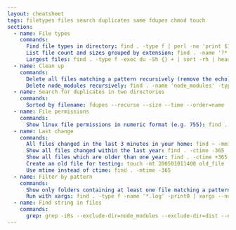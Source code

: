 ```yaml
---
layout: cheatsheet
tags: filetypes files search duplicates same fdupes chmod touch
section:
  - name: File types
    commands:
      Find file types in directory: find . -type f | perl -ne 'print $1 if m/\.([^.\/]+)$/' | sort -ub
      List file count and sizes grouped by extension: find . -name '?*.*' -type f -print0 | perl -0ne 'if (@s = stat$_){ ($ext = $_) =~ s/.*\.//s; $s{$ext} += $s[12]; $n{$ext}++; } END { for (sort{$s{$a} <=> $s{$b}} keys %s) { printf "%15d %6d %s\n",  $s{$_}<<9, $n{$_}, $_; } }' | numfmt --to=iec-i --suffix=B
      Largest files: find . -type f -exec du -Sh {} + | sort -rh | head -n 10
  - name: Clean up
    commands:
      Delete all files matching a pattern recursively (remove the echo): find . -type f -name '*.log' -print0 | xargs --null [--max-args=1] echo rm --verbose
      Delete node_modules recursively: find . -name 'node_modules' -type d -prune -exec rm -rf '{}' +
  - name: Search for duplicates in two directories
    commands:
      Sorted by filename: fdupes --recurse --size --time --order=name ./folder1/ ./folder2/ > fdupes-sort-by-name.txt
  - name: File permissions
    commands:
      Show linux file permissions in numeric format (e.g. 755): find . -maxdepth 1 -printf "%m %f\n"
  - name: Last change
    commands:
      All files changed in the last 3 minutes in your home: find ~ -mmin -3 -ls
      Show all files changed within the last year: find . -ctime -365
      Show all files which are older than one year: find . -ctime +365
      Create an old file for testing: touch -mt 200501011400 old_file
      Use mtime instead of ctime: find . -mtime -365
  - name: Filter by pattern
    commands:
      Show only folders containing at least one file matching a pattern: find . -iname "dsc_*" -printf "%h\n" | sort -u
      Run with xargs: find . -type f -name '*.log' -print0 | xargs --null -I{} echo 'File is {}.'
  - name: Find string in files
    commands:
      grep: grep -iRs --exclude-dir=node_modules --exclude-dir=dist --exclude-dir=build --exclude-dir=.git --exclude=package-lock.json "string" .
---
```

